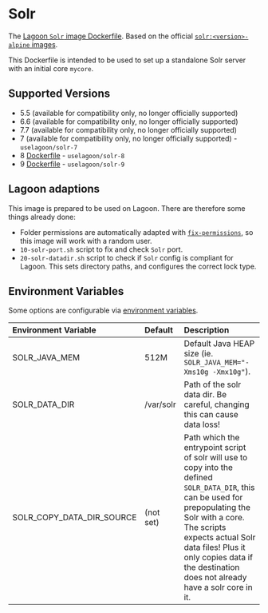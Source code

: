 # Solr

The [Lagoon `Solr` image Dockerfile](https://github.com/uselagoon/lagoon-images/blob/main/images/solr/7.Dockerfile). Based on the official [`solr:<version>-alpine` images](https://hub.docker.com/_/solr).

This Dockerfile is intended to be used to set up a standalone Solr server with an initial core `mycore`.

## Supported Versions

* 5.5 \(available for compatibility only, no longer officially supported\)
* 6.6 \(available for compatibility only, no longer officially supported\)
* 7.7 \(available for compatibility only, no longer officially supported\)
* 7 \(available for compatibility only, no longer officially supported\) - `uselagoon/solr-7`
* 8 [Dockerfile](https://github.com/uselagoon/lagoon-images/blob/main/images/solr/8.Dockerfile) - `uselagoon/solr-8`
* 9 [Dockerfile](https://github.com/uselagoon/lagoon-images/blob/main/images/solr/9.Dockerfile) - `uselagoon/solr-9`

## Lagoon adaptions

This image is prepared to be used on Lagoon. There are therefore some things already done:

* Folder permissions are automatically adapted with [`fix-permissions`](https://github.com/uselagoon/lagoon-images/blob/main/images/commons/fix-permissions), so this image will work with a random user.
* `10-solr-port.sh` script to fix and check `Solr` port.
* `20-solr-datadir.sh` script to check if `Solr` config is compliant for Lagoon.  This sets directory paths, and configures the correct lock type.

## Environment Variables

Some options are configurable via [environment
variables](../concepts-advanced/environment-variables.md).

| Environment Variable      | Default   | Description                                                               |
| :------------------------ | :-------- | :------------------------------------------------------------------------ |
| SOLR_JAVA_MEM             | 512M      | Default Java HEAP size (ie. `SOLR_JAVA_MEM="-Xms10g -Xmx10g"`).           |
| SOLR_DATA_DIR             | /var/solr | Path of the solr data dir. Be careful, changing this can cause data loss! |
| SOLR_COPY_DATA_DIR_SOURCE | (not set) | Path which the entrypoint script of solr will use to copy into the defined `SOLR_DATA_DIR`, this can be used for prepopulating the Solr with a core. The scripts expects actual Solr data files! Plus it only copies data if the destination does not already have a solr core in it. |
